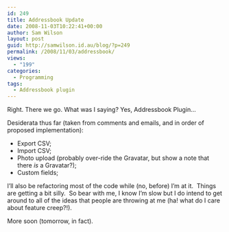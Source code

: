 ```yaml
---
id: 249
title: Addressbook Update
date: 2008-11-03T10:22:41+00:00
author: Sam Wilson
layout: post
guid: http://samwilson.id.au/blog/?p=249
permalink: /2008/11/03/addressbook/
views:
  - "199"
categories:
  - Programming
tags:
  - Addressbook plugin
---
```

Right. There we go. What was I saying? Yes, Addressbook Plugin…

Desiderata thus far (taken from comments and emails, and in order of proposed implementation):

  * Export CSV;
  * Import CSV;
  * Photo upload (probably over-ride the Gravatar, but show a note that there _is_ a Gravatar?);
  * Custom fields;

I&#8217;ll also be refactoring most of the code while (no, before) I&#8217;m at it.  Things are getting a bit silly.  So bear with me, I know I&#8217;m slow but I do intend to get around to all of the ideas that people are throwing at me (ha! what do I care about feature creep?!).

More soon (tomorrow, in fact).